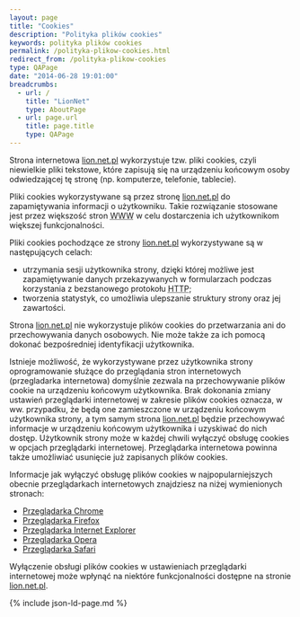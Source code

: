 ```yaml
---
layout: page
title: "Cookies"
description: "Polityka plików cookies"
keywords: polityka plików cookies
permalink: /polityka-plikow-cookies.html
redirect_from: /polityka-plikow-cookies
type: QAPage
date: "2014-06-28 19:01:00"
breadcrumbs:
  - url: /
    title: "LionNet"
    type: AboutPage
  - url: page.url
    title: page.title
    type: QAPage
---
```


Strona internetowa [lion.net.pl][1] wykorzystuje tzw. pliki cookies,
czyli niewielkie pliki tekstowe, które zapisują się na urządzeniu końcowym osoby odwiedzającej
tę stronę (np. komputerze, telefonie, tablecie).

Pliki cookies wykorzystywane są przez stronę [lion.net.pl][1] do zapamiętywania
informacji o użytkowniku.
Takie rozwiązanie stosowane jest przez większość stron <abbr title="World Wide Web">WWW</abbr>
w celu dostarczenia ich użytkownikom większej funkcjonalności.

Pliki cookies pochodzące ze strony [lion.net.pl][1] wykorzystywane są w następujących celach:

* utrzymania sesji użytkownika strony, dzięki której możliwe jest zapamiętywanie danych przekazywanych w
formularzach podczas korzystania z bezstanowego protokołu <abbr title="Hypertext Transfer Protocol">HTTP</abbr>;
* tworzenia statystyk, co umożliwia ulepszanie struktury strony oraz jej zawartości.

Strona [lion.net.pl][1] nie wykorzystuje plików cookies do przetwarzania ani do przechowywania
danych osobowych. Nie może także za ich pomocą dokonać bezpośredniej identyfikacji użytkownika.

Istnieje możliwość, że wykorzystywane przez użytkownika strony oprogramowanie służące do przeglądania stron
internetowych (przegladarka internetowa) domyślnie zezwala na przechowywanie plików cookie na urządzeniu
końcowym użytkownika.
Brak dokonania zmiany ustawień przeglądarki internetowej w zakresie plików cookies oznacza, w ww. przypadku,
że będą one zamieszczone w urządzeniu końcowym użytkownika strony, a tym samym strona [lion.net.pl][1]
będzie przechowywać informacje w urządzeniu końcowym użytkownika i uzyskiwać do nich dostęp.
Użytkownik strony może w każdej chwili wyłączyć obsługę cookies w opcjach przeglądarki
internetowej. Przeglądarka internetowa powinna także umożliwiać usunięcie już zapisanych plików cookies.

Informacje jak wyłączyć obsługę plików cookies w najpopularniejszych obecnie przeglądarkach
internetowych znajdziesz na niżej wymienionych stronach:

* [Przeglądarka Chrome][2]
* [Przeglądarka Firefox][3]
* [Przeglądarka Internet Explorer][4]
* [Przeglądarka Opera][5]
* [Przeglądarka Safari][6]

Wyłączenie obsługi plików cookies w ustawieniach przeglądarki internetowej może wpłynąć na niektóre
funkcjonalności dostępne na stronie [lion.net.pl][1].

[1]: http://lion.net.pl
[2]: https://support.google.com/chrome/answer/95647?hl=pl
[3]: https://support.mozilla.org/pl/kb/W%C5%82%C4%85czanie%20i%20wy%C5%82%C4%85czanie%20obs%C5%82ugi%20ciasteczek
[4]: https://support.microsoft.com/en-us/help/17479/windows-internet-explorer-11-change-security-privacy-settings
[5]: http://help.opera.com/Windows/12.10/pl/cookies.html
[6]: https://support.apple.com/kb/PH5042?locale=pl_PL

{% include json-ld-page.md %}
